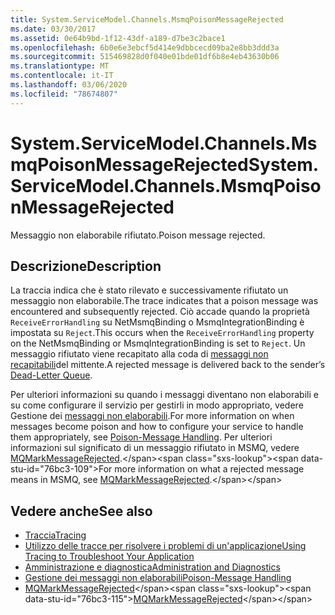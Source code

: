 ```yaml
---
title: System.ServiceModel.Channels.MsmqPoisonMessageRejected
ms.date: 03/30/2017
ms.assetid: 0e64b9bd-1f12-43df-a189-d7be3c2bace1
ms.openlocfilehash: 6b0e6e3ebcf5d414e9dbbcecd09ba2e8bb3ddd3a
ms.sourcegitcommit: 515469828d0f040e01bde01df6b8e4eb43630b06
ms.translationtype: MT
ms.contentlocale: it-IT
ms.lasthandoff: 03/06/2020
ms.locfileid: "78674807"
---
```

# <a name="systemservicemodelchannelsmsmqpoisonmessagerejected"></a><span data-ttu-id="76bc3-102">System.ServiceModel.Channels.MsmqPoisonMessageRejected</span><span class="sxs-lookup"><span data-stu-id="76bc3-102">System.ServiceModel.Channels.MsmqPoisonMessageRejected</span></span>
<span data-ttu-id="76bc3-103">Messaggio non elaborabile rifiutato.</span><span class="sxs-lookup"><span data-stu-id="76bc3-103">Poison message rejected.</span></span>  
  
## <a name="description"></a><span data-ttu-id="76bc3-104">Descrizione</span><span class="sxs-lookup"><span data-stu-id="76bc3-104">Description</span></span>  

 <span data-ttu-id="76bc3-105">La traccia indica che è stato rilevato e successivamente rifiutato un messaggio non elaborabile.</span><span class="sxs-lookup"><span data-stu-id="76bc3-105">The trace indicates that a poison message was encountered and subsequently rejected.</span></span> <span data-ttu-id="76bc3-106">Ciò accade quando la proprietà `ReceiveErrorHandling` su NetMsmqBinding o MsmqIntegrationBinding è impostata su `Reject`.</span><span class="sxs-lookup"><span data-stu-id="76bc3-106">This occurs when the `ReceiveErrorHandling` property on the NetMsmqBinding or MsmqIntegrationBinding is set to `Reject`.</span></span> <span data-ttu-id="76bc3-107">Un messaggio rifiutato viene recapitato alla coda di [messaggi non recapitabili](../../feature-details/using-dead-letter-queues-to-handle-message-transfer-failures.md)del mittente.</span><span class="sxs-lookup"><span data-stu-id="76bc3-107">A rejected message is delivered back to the sender’s [Dead-Letter Queue](../../feature-details/using-dead-letter-queues-to-handle-message-transfer-failures.md).</span></span>  
  
 <span data-ttu-id="76bc3-108">Per ulteriori informazioni su quando i messaggi diventano non elaborabili e su come configurare il servizio per gestirli in modo appropriato, vedere Gestione dei [messaggi non elaborabili](../../feature-details/poison-message-handling.md).</span><span class="sxs-lookup"><span data-stu-id="76bc3-108">For more information on when messages become poison and how to configure your service to handle them appropriately, see [Poison-Message Handling](../../feature-details/poison-message-handling.md).</span></span> <span data-ttu-id="76bc3-109">Per ulteriori informazioni sul significato di un messaggio rifiutato in MSMQ, vedere [MQMarkMessageRejected](https://docs.microsoft.com/previous-versions/windows/desktop/msmq/ms707071(v%3dvs.85)).</span><span class="sxs-lookup"><span data-stu-id="76bc3-109">For more information on what a rejected message means in MSMQ, see [MQMarkMessageRejected](https://docs.microsoft.com/previous-versions/windows/desktop/msmq/ms707071(v%3dvs.85)).</span></span>  
  
## <a name="see-also"></a><span data-ttu-id="76bc3-110">Vedere anche</span><span class="sxs-lookup"><span data-stu-id="76bc3-110">See also</span></span>

- [<span data-ttu-id="76bc3-111">Traccia</span><span class="sxs-lookup"><span data-stu-id="76bc3-111">Tracing</span></span>](../../../../../docs/framework/wcf/diagnostics/tracing/index.md)
- [<span data-ttu-id="76bc3-112">Utilizzo delle tracce per risolvere i problemi di un'applicazione</span><span class="sxs-lookup"><span data-stu-id="76bc3-112">Using Tracing to Troubleshoot Your Application</span></span>](../../../../../docs/framework/wcf/diagnostics/tracing/using-tracing-to-troubleshoot-your-application.md)
- [<span data-ttu-id="76bc3-113">Amministrazione e diagnostica</span><span class="sxs-lookup"><span data-stu-id="76bc3-113">Administration and Diagnostics</span></span>](../../../../../docs/framework/wcf/diagnostics/index.md)
- [<span data-ttu-id="76bc3-114">Gestione dei messaggi non elaborabili</span><span class="sxs-lookup"><span data-stu-id="76bc3-114">Poison-Message Handling</span></span>](../../feature-details/poison-message-handling.md)
- <span data-ttu-id="76bc3-115">[MQMarkMessageRejected](https://docs.microsoft.com/previous-versions/windows/desktop/msmq/ms707071(v%3dvs.85))</span><span class="sxs-lookup"><span data-stu-id="76bc3-115">[MQMarkMessageRejected](https://docs.microsoft.com/previous-versions/windows/desktop/msmq/ms707071(v%3dvs.85))</span></span>
